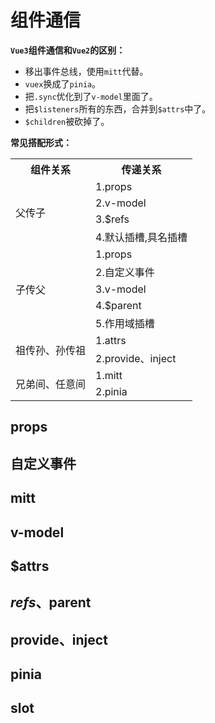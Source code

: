 # 组件通信  
**`Vue3`组件通信和`Vue2`的区别：**  
- 移出事件总线，使用`mitt`代替。  
- `vuex`换成了`pinia`。  
- 把`.sync`优化到了`v-model`里面了。  
- 把`$listeners`所有的东西，合并到`$attrs`中了。  
- `$children`被砍掉了。   

**常见搭配形式：**   

<table >
    <tr>
        <th>组件关系</th><th>传递关系</th>
    </tr>
    <tr>
        <td rowspan="4">父传子</td><td>1.props</td>
    </tr>
    <tr>
        <td>2.v-model</td>
    </tr>
    <tr>
        <td>3.$refs</td>
    </tr>
    <tr>
        <td>4.默认插槽,具名插槽</td>
    </tr>
    <tr>
        <td rowspan="5">子传父</td><td>1.props</td>
    </tr>
    <tr>
        <td>2.自定义事件</td>
    </tr>
    <tr>
        <td>3.v-model</td>
    </tr>
    <tr>
        <td>4.$parent</td>
    </tr>
    <tr>
        <td>5.作用域插槽</td>
    </tr>
     <tr>
        <td rowspan="2">祖传孙、孙传祖</td><td>1.attrs</td>
    </tr>
     <tr>
        <td>2.provide、inject</td>
    </tr>
     <tr>
        <td rowspan="2">兄弟间、任意间</td><td>1.mitt</td>
    </tr>
     <tr>
        <td>2.pinia</td>
    </tr>
</table>



## props

## 自定义事件

## mitt  

## v-model  

## $attrs  

## $refs、$parent  

## provide、inject  

## pinia  

## slot